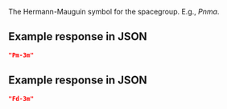 The Hermann-Mauguin symbol for the spacegroup. E.g., *Pnma*.







## Example response in JSON

```json
"Pm-3m"
```

## Example response in JSON

```json
"Fd-3m"
```

